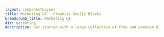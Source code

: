 ```yaml
---
layout: componentLayout
title: Marketing UI - Flowbite Svelte Blocks
breadcrumb_title: Marketing UI
dir: marketing
description: Get started with a large collection of free and premium UI components built with Tailwind CSS and the Flowbite library featuring hero sections, headers, contact forms, and more.
---
```


<script>
  import {
    AccountRecoverysection,
    Bannersection,
    Blogsection,
    ContactFormsection,
    Contentsection,
    CookieConsentsection,
    Cta,
    Faqsection,
    Featuresection,
    Footersection,
    Headersection,
    Herosection,
    LoginFormsection,
    Maintenancesection,
    Newslettersection,
    Page404section,
    Page500section,
    Popupsection,
    Pricingsection,
    ProjectPortfolioSection,
    RegisterFormsection,
    ResetPasswordFormsection,
    Schedulesection,
    SocialProofsection,
    Teamsection,
    Testimonialsection,
    UserOnboarding
  } from '../sections';
</script>

<section class="pb-8 bg-white dark:bg-gray-900 lg:pb-24" id="components">
  <div class="px-4 mx-auto max-w-8xl lg:px-4 lg:text-center">
    <div class="grid grid-cols-1 gap-6 mt-6 md:grid-cols-2 xl:grid-cols-3">
      <AccountRecoverysection />
      <Bannersection />
      <Blogsection />
      <ContactFormsection />
      <Contentsection />
      <CookieConsentsection />
      <Cta />
      <Herosection />
      <Faqsection />
      <Featuresection />
      <Footersection />
      <Headersection />
      <LoginFormsection />
      <Maintenancesection />
      <Newslettersection />
      <Page404section />
      <Page500section />
      <Popupsection />
      <Pricingsection />
      <ProjectPortfolioSection />
      <RegisterFormsection />
      <ResetPasswordFormsection />
      <Schedulesection />
      <SocialProofsection />
      <Teamsection />
      <Testimonialsection />
      <UserOnboarding />
    </div>
  </div>
</section>
